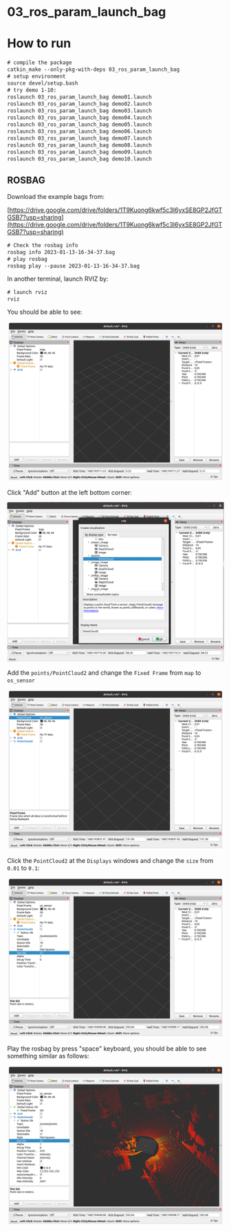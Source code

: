 # 03_ros_param_launch_bag

# How to run

```
# compile the package
catkin_make --only-pkg-with-deps 03_ros_param_launch_bag
# setup environment
source devel/setup.bash
# try demo 1-10:
roslaunch 03_ros_param_launch_bag demo01.launch
roslaunch 03_ros_param_launch_bag demo02.launch
roslaunch 03_ros_param_launch_bag demo03.launch
roslaunch 03_ros_param_launch_bag demo04.launch
roslaunch 03_ros_param_launch_bag demo05.launch
roslaunch 03_ros_param_launch_bag demo06.launch
roslaunch 03_ros_param_launch_bag demo07.launch
roslaunch 03_ros_param_launch_bag demo08.launch
roslaunch 03_ros_param_launch_bag demo09.launch
roslaunch 03_ros_param_launch_bag demo10.launch
```

## ROSBAG

Download the example bags from: 

[https://drive.google.com/drive/folders/1T9Kuong6kwf5c3I6yxSE8GP2JfGTGSB7?usp=sharing](https://drive.google.com/drive/folders/1T9Kuong6kwf5c3I6yxSE8GP2JfGTGSB7?usp=sharing)

```
# Check the rosbag info 
rosbag info 2023-01-13-16-34-37.bag
# play rosbag 
rosbag play --pause 2023-01-13-16-34-37.bag
```

In another terminal, launch RVIZ by:

```
# launch rviz 
rviz
```

You should be able to see:

![](figs/rviz.png)

Click "Add" button at the left bottom corner:

![](figs/add.png)

Add the `points/PointCloud2` and change the `Fixed Frame` from `map` to `os_sensor`

![](figs/frame.png)

Click the `PointCloud2` at the `Displays` windows and change the `size` from `0.01` to `0.1`:

![](figs/change_size.png)

Play the rosbag by press "space" keyboard, you should be able to see something similar as follows:

![](figs/pc_display.png)
